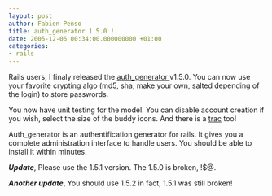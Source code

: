 ```yaml
---
layout: post
author: Fabien Penso
title: auth_generator 1.5.0 !
date: 2005-12-06 00:34:00.000000000 +01:00
categories:
- rails
---
```

<p>Rails users, I finaly released the <a href="http://penso.info/code/auth_generator">auth_generator </a> v1.5.0. You can now use your favorite crypting algo (md5, sha, make your own, salted depending of the login) to store passwords.</p>

<p>You now have unit testing for the model. You can disable account creation if you wish, select the size of the buddy icons. And there is a <a href="https://trac.penso.info/trac/auth_generator">trac</a> too!</p>

<p>Auth_generator is an authentification generator for rails. It gives you a complete administration interface to handle users. You should be able to install it within minutes.</p>

<p><em><strong>Update</strong></em>, Please use the 1.5.1 version. The 1.5.0 is broken, !$@.</p>

<p><em><strong>Another update</strong></em>, You should use 1.5.2 in fact, 1.5.1 was still broken!</p>
